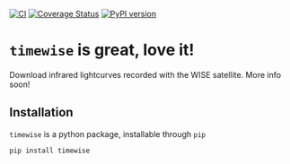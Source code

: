 [![CI](https://github.com/JannisNe/timewise/actions/workflows/continuous_integration.yml/badge.svg)](https://github.com/JannisNe/timewise/actions/workflows/continuous_integration.yml)
[![Coverage Status](https://coveralls.io/repos/github/JannisNe/timewise/badge.svg?branch=main)](https://coveralls.io/github/JannisNe/timewise?branch=main)
[![PyPI version](https://badge.fury.io/py/timewsie.svg)](https://badge.fury.io/py/timewise)


# `timewise` is great, love it!
Download infrared lightcurves recorded with the WISE satellite. More info soon!

## Installation

`timewise` is a python package, installable through `pip`
```
pip install timewise
```